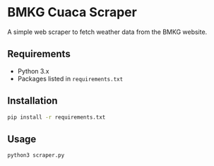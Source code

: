 # BMKG Cuaca Scraper

A simple web scraper to fetch weather data from the BMKG website.

## Requirements
- Python 3.x
- Packages listed in `requirements.txt`

## Installation
```bash
pip install -r requirements.txt
```

## Usage
```bash
python3 scraper.py
```